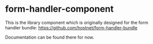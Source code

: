 form-handler-component
======================

This is the library component which is originally designed for the form handler bundle: https://github.com/hostnet/form-handler-bundle

Documentation can be found there for now.
